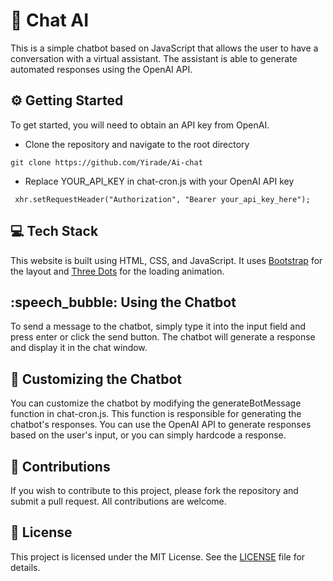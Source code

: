 
# :rocket: Chat AI

This is a simple chatbot based on JavaScript that allows the user to have a conversation with a virtual assistant. The assistant is able to generate automated responses using the OpenAI API.

## :gear: Getting Started

To get started, you will need to obtain an API key from OpenAI.

- Clone the repository and navigate to the root directory
```
git clone https://github.com/Yirade/Ai-chat
```
- Replace YOUR_API_KEY in chat-cron.js with your OpenAI API key
```
 xhr.setRequestHeader("Authorization", "Bearer your_api_key_here");
```


## :computer: Tech Stack

This website is built using HTML, CSS, and JavaScript. It uses [Bootstrap](https://getbootstrap.com/) for the layout and [Three Dots](https://github.com/nzbin/three-dots) for the loading animation.


## :speech_bubble: Using the Chatbot

To send a message to the chatbot, simply type it into the input field and press enter or click the send button. The chatbot will generate a response and display it in the chat window.

## :wrench: Customizing the Chatbot

You can customize the chatbot by modifying the generateBotMessage function in chat-cron.js. This function is responsible for generating the chatbot's responses. You can use the OpenAI API to generate responses based on the user's input, or you can simply hardcode a response.
## :handshake: Contributions

If you wish to contribute to this project, please fork the repository and submit a pull request. All contributions are welcome.

## :scroll: License

This project is licensed under the MIT License. See the [LICENSE](https://github.com/Yirade/Ai-chat/blob/main/LICENSE) file for details.

